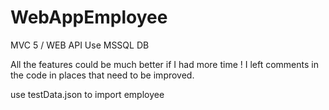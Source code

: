 # WebAppEmployee
MVC 5 / WEB API
Use MSSQL DB

All the features could be much better if I had more time !
I left comments in the code in places that need to be improved.

use testData.json to import employee
